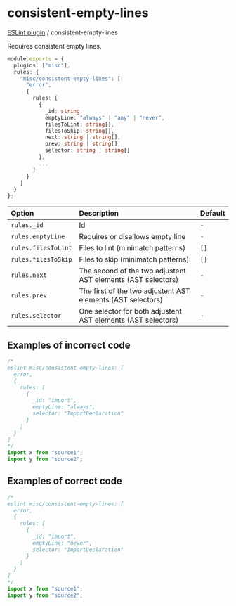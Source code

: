 # consistent-empty-lines

[ESLint plugin](https://ilyub.github.io/eslint-plugin-misc/) / consistent-empty-lines

Requires consistent empty lines.

```ts
module.exports = {
  plugins: ["misc"],
  rules: {
    "misc/consistent-empty-lines": [
      "error",
      {
        rules: [
          {
            _id: string,
            emptyLine: "always" | "any" | "never",
            filesToLint: string[],
            filesToSkip: string[],
            next: string | string[],
            prev: string | string[],
            selector: string | string[]
          },
          ...
        ]
      }
    ]
  }
};
```

| Option | Description | Default |
| :----- | :----- | :----- |
| `rules._id` | Id | `-` |
| `rules.emptyLine` | Requires or disallows empty line | `-` |
| `rules.filesToLint` | Files to lint (minimatch patterns) | `[]` |
| `rules.filesToSkip` | Files to skip (minimatch patterns) | `[]` |
| `rules.next` | The second of the two adjustent AST elements (AST selectors) | `-` |
| `rules.prev` | The first of the two adjustent AST elements (AST selectors) | `-` |
| `rules.selector` | One selector for both adjustent AST elements (AST selectors) | `-` |

## Examples of incorrect code

```ts
/*
eslint misc/consistent-empty-lines: [
  error,
  {
    rules: [
      {
        _id: "import",
        emptyLine: "always",
        selector: "ImportDeclaration"
      }
    ]
  }
]
*/
import x from "source1";
import y from "source2";
```

## Examples of correct code

```ts
/*
eslint misc/consistent-empty-lines: [
  error,
  {
    rules: [
      {
        _id: "import",
        emptyLine: "never",
        selector: "ImportDeclaration"
      }
    ]
  }
]
*/
import x from "source1";
import y from "source2";
```
